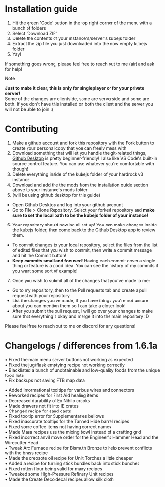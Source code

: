 # Installation guide
1. Hit the green 'Code' button in the top right corner of the menu with a bunch of folders
2. Select 'Download ZIP'
3. Delete the contents of your instance's/server's kubejs folder
4. Extract the zip file you just downloaded into the now empty kubejs folder
5. Yay!

If something goes wrong, please feel free to reach out to me (air) and ask for help!

> [!note]
> **Just to make it clear, this is only for singleplayer or for your private server!**  
> Some of the changes are clientside, some are serverside and some are both. If you don't have this installed on both the client and the server you will not be able to join :(

# Contributing
1. Make a github account and fork this repository with the Fork button to create your personal copy that you can freely mess with
2. Download something that will let you handle the git-related things, [Github Desktop](https://desktop.github.com/download/) is pretty beginner-friendly! I also like VS Code's built-in source control feature. You can use whatever you're comfortable with though!
3. Delete everything inside of the kubejs folder of your hardrock v3 instance
4. Download and add the the mods from the installation guide section above to your instance's mods folder
5. (will be using github desktop for this guide)
- Open Github Desktop and log into your github account
- Go to File > Clone Repository. Select your forked repository and **make sure to set the local path to be the kubejs folder of your instance!**
6. Your repository should now be all set up! You can make changes inside the kubejs folder, then come back to the Github Desktop app to review them.
- To commit changes to your local repository, select the files from the list of edited files that you wish to commit, then write a commit message and hit the Commit button!
- **Keep commits small and focused!** Having each commit cover a single thing or feature is a good idea. You can see the history of my commits if you want some sort of example!
7. Once you wish to submit all of the changes that you've made to me:
- Go to my repository, then to the Pull requests tab and create a pull request with your repository
- List the changes you've made, if you have things you're not unsure about you can mention them so I can take a closer look!
- After you submit the pull request, I will go over your changes to make sure that everything's okay and merge it into the main repository :D

Please feel free to reach out to me on discord for any questions!



# Changelogs / differences from 1.6.1a
• Fixed the main menu server buttons not working as expected <br/>
• Fixed the jug/flask emptying recipe not working correctly <br/>
• Blacklisted a bunch of unobtainable and low-quality foods from the unique food lists <br/>
• Fix backups not saving FTB map data <br/>

• Added informational tooltips for various wires and connectors <br/>
• Reworked recipes for First Aid healing items <br/>
• Decreased durability of Ex Nihilo crooks <br/>
• Made drawers not fit into IE crates <br/>
• Changed recipe for sand casts <br/>
• Fixed tooltip error for Supplementaries bellows <br/>
• Fixed inaccurate tooltips for the Tanned Hide barrel recipes <br/>
• Fixed some coffee items not having correct names <br/>
• Made Masa recipes use the mixing bowl instead of a crafting grid <br/>
• Fixed incorrect anvil move order for the Engineer's Hammer Head and the Wirecutter Head <br/>
• Tweak Arc Furnace recipe for Bismuth Bronze to help prevent conflicts with the brass recipe <br/>
• Made the creosote oil recipe for Unlit Torches a little cheaper <br/>
• Added a recipe for turning stick bundles back into stick bunches <br/>
• Fixed rotten flour being valid for many recipes <br/>
• Tweaked some High-Pressure Refinery Unit recipes <br/>
• Made the Create Deco decal recipes allow silk cloth <br/>